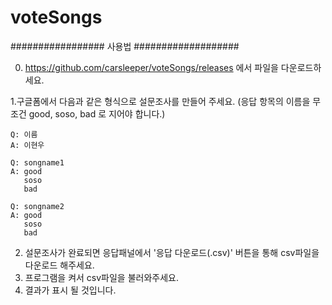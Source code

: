 # voteSongs

#################     사용법     ###################

0. https://github.com/carsleeper/voteSongs/releases 에서 파일을 다운로드하세요.

1.구글폼에서 다음과 같은 형식으로 설문조사를 만들어 주세요. (응답 항목의 이름을 무조건 good, soso, bad 로 지어야 합니다.)


    Q: 이름
    A: 이현우

    Q: songname1
    A: good
       soso
       bad

    Q: songname2
    A: good
       soso
       bad

2. 설문조사가 완료되면 응답패널에서 '응답 다운로드(.csv)' 버튼을 통해 csv파일을 다운로드 해주세요.
3. 프로그램을 켜서 csv파일을 불러와주세요. 
4. 결과가 표시 될 것입니다.
